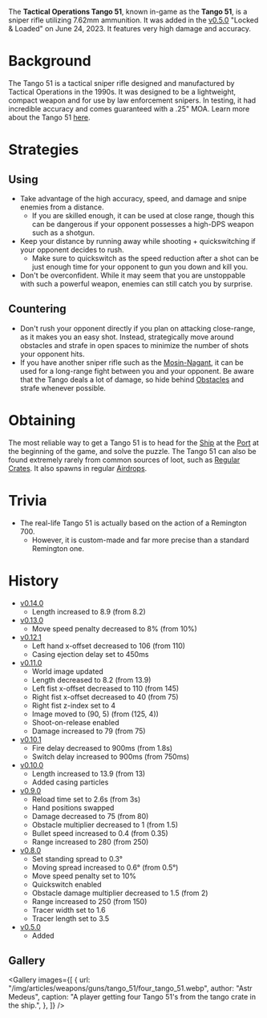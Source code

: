 The **Tactical Operations Tango 51**, known in-game as the **Tango 51**, is a sniper rifle utilizing 7.62mm ammunition. It was added in the [v0.5.0](https://github.com/HasangerGames/suroi/releases/tag/v0.5.0) "Locked & Loaded" on June 24, 2023. It features very high damage and accuracy.

# Background

The Tango 51 is a tactical sniper rifle designed and manufactured by Tactical Operations in the 1990s. It was designed to be a lightweight, compact weapon and for use by law enforcement snipers. In testing, it had incredible accuracy and comes guaranteed with a .25" MOA. Learn more about the Tango 51 [here](https://en.wikipedia.org/wiki/Tango_51).

# Strategies

## Using

- Take advantage of the high accuracy, speed, and damage and snipe enemies from a distance.
  - If you are skilled enough, it can be used at close range, though this can be dangerous if your opponent possesses a high-DPS weapon such as a shotgun.
- Keep your distance by running away while shooting + quickswitching if your opponent decides to rush.
  - Make sure to quickswitch as the speed reduction after a shot can be just enough time for your opponent to gun you down and kill you.
- Don't be overconfident. While it may seem that you are unstoppable with such a powerful weapon, enemies can still catch you by surprise.

## Countering

- Don't rush your opponent directly if you plan on attacking close-range, as it makes you an easy shot. Instead, strategically move around obstacles and strafe in open spaces to minimize the number of shots your opponent hits.
- If you have another sniper rifle such as the [Mosin-Nagant](/weapons/guns/mosin), it can be used for a long-range fight between you and your opponent. Be aware that the Tango deals a lot of damage, so hide behind [Obstacles](/obstacles) and strafe whenever possible.

# Obtaining

The most reliable way to get a Tango 51 is to head for the [Ship](/buildings/ship) at the [Port](/buildings/port) at the beginning of the game, and solve the puzzle. The Tango 51 can also be found extremely rarely from common sources of loot, such as [Regular Crates](/obstacles/regular_crate). It also spawns in regular [Airdrops](/obstacles/airdrop_crate).

# Trivia

- The real-life Tango 51 is actually based on the action of a Remington 700.
  - However, it is custom-made and far more precise than a standard Remington one.

# History

- [v0.14.0](https://github.com/HasangerGames/suroi/releases/tag/v0.14.0)
  - Length increased to 8.9 (from 8.2)
- [v0.13.0](https://github.com/HasangerGames/suroi/releases/tag/v0.13.0)
  - Move speed penalty decreased to 8% (from 10%)
- [v0.12.1](https://github.com/HasangerGames/suroi/releases/tag/v0.12.1)
  - Left hand x-offset decreased to 106 (from 110)
  - Casing ejection delay set to 450ms
- [v0.11.0](https://github.com/HasangerGames/suroi/releases/tag/v0.11.0)
  - World image updated
  - Length decreased to 8.2 (from 13.9)
  - Left fist x-offset decreased to 110 (from 145)
  - Right fist x-offset decreased to 40 (from 75)
  - Right fist z-index set to 4
  - Image moved to (90, 5) (from (125, 4))
  - Shoot-on-release enabled
  - Damage increased to 79 (from 75)
- [v0.10.1](https://github.com/HasangerGames/suroi/releases/tag/v0.10.1)
  - Fire delay decreased to 900ms (from 1.8s)
  - Switch delay increased to 900ms (from 750ms)
- [v0.10.0](https://github.com/HasangerGames/suroi/releases/tag/v0.10.0)
  - Length increased to 13.9 (from 13)
  - Added casing particles
- [v0.9.0](https://github.com/HasangerGames/suroi/releases/tag/v0.9.0)
  - Reload time set to 2.6s (from 3s)
  - Hand positions swapped
  - Damage decreased to 75 (from 80)
  - Obstacle multiplier decreased to 1 (from 1.5)
  - Bullet speed increased to 0.4 (from 0.35)
  - Range increased to 280 (from 250)
- [v0.8.0](https://github.com/HasangerGames/suroi/releases/tag/v0.8.0)
  - Set standing spread to 0.3°
  - Moving spread increased to 0.6° (from 0.5°)
  - Move speed penalty set to 10%
  - Quickswitch enabled
  - Obstacle damage multiplier decreased to 1.5 (from 2)
  - Range increased to 250 (from 150)
  - Tracer width set to 1.6
  - Tracer length set to 3.5
- [v0.5.0](https://github.com/HasangerGames/suroi/releases/tag/v0.5.0)
  - Added

## Gallery

<Gallery
  images={[
    {
      url: "/img/articles/weapons/guns/tango_51/four_tango_51.webp",
      author: "Astr Medeus",
      caption:
        "A player getting four Tango 51's from the tango crate in the ship.",
    },
  ]}
/>
